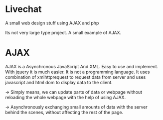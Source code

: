 # Livechat
A small web design stuff using AJAX and php

Its not very large type project. A small example of AJAX.

# AJAX
AJAX is a Asynchronous JavaScript And XML. Easy to use and implement. With jquery it is much easier.
It is not a programming language. It uses combination of xmlhttprequest to request data from server and uses javascript and html dom to display data to the client.

-> Simply means, we can update parts of data or webpage without reloading the whole webpage with the help of using AJAX.

-> Asynchronously exchanging small amounts of data with the server behind the scenes, without affecting the rest of the page.
